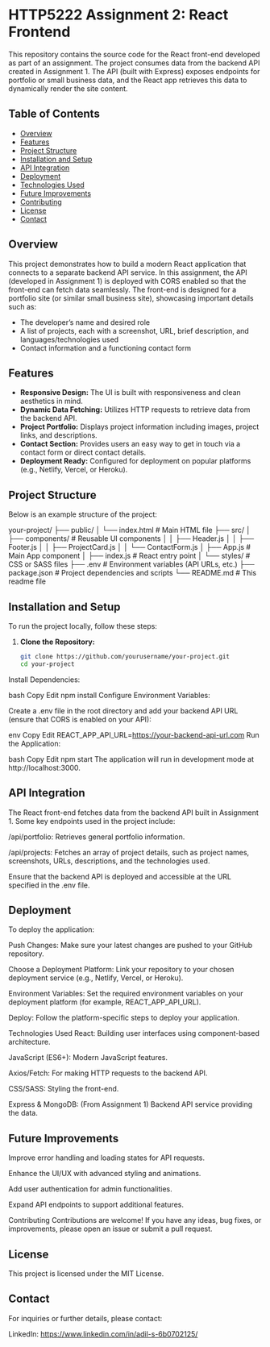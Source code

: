 # HTTP5222 Assignment 2: React Frontend

This repository contains the source code for the React front-end developed as part of an assignment. The project consumes data from the backend API created in Assignment 1. The API (built with Express) exposes endpoints for portfolio or small business data, and the React app retrieves this data to dynamically render the site content.

## Table of Contents

- [Overview](#overview)
- [Features](#features)
- [Project Structure](#project-structure)
- [Installation and Setup](#installation-and-setup)
- [API Integration](#api-integration)
- [Deployment](#deployment)
- [Technologies Used](#technologies-used)
- [Future Improvements](#future-improvements)
- [Contributing](#contributing)
- [License](#license)
- [Contact](#contact)

## Overview

This project demonstrates how to build a modern React application that connects to a separate backend API service. In this assignment, the API (developed in Assignment 1) is deployed with CORS enabled so that the front-end can fetch data seamlessly. The front-end is designed for a portfolio site (or similar small business site), showcasing important details such as:
  
- The developer’s name and desired role
- A list of projects, each with a screenshot, URL, brief description, and languages/technologies used
- Contact information and a functioning contact form

## Features

- **Responsive Design:** The UI is built with responsiveness and clean aesthetics in mind.
- **Dynamic Data Fetching:** Utilizes HTTP requests to retrieve data from the backend API.
- **Project Portfolio:** Displays project information including images, project links, and descriptions.
- **Contact Section:** Provides users an easy way to get in touch via a contact form or direct contact details.
- **Deployment Ready:** Configured for deployment on popular platforms (e.g., Netlify, Vercel, or Heroku).

## Project Structure

Below is an example structure of the project:

your-project/ ├── public/ │ └── index.html # Main HTML file ├── src/ │ ├── components/ # Reusable UI components │ │ ├── Header.js │ │ ├── Footer.js │ │ ├── ProjectCard.js │ │ └── ContactForm.js │ ├── App.js # Main App component │ ├── index.js # React entry point │ └── styles/ # CSS or SASS files ├── .env # Environment variables (API URLs, etc.) ├── package.json # Project dependencies and scripts └── README.md # This readme file



## Installation and Setup

To run the project locally, follow these steps:

1. **Clone the Repository:**

   ```bash
   git clone https://github.com/yourusername/your-project.git
   cd your-project


Install Dependencies:

bash
Copy
Edit
npm install
Configure Environment Variables:

Create a .env file in the root directory and add your backend API URL (ensure that CORS is enabled on your API):

env
Copy
Edit
REACT_APP_API_URL=https://your-backend-api-url.com
Run the Application:

bash
Copy
Edit
npm start
The application will run in development mode at http://localhost:3000.

## API Integration
The React front-end fetches data from the backend API built in Assignment 1. Some key endpoints used in the project include:

/api/portfolio: Retrieves general portfolio information.

/api/projects: Fetches an array of project details, such as project names, screenshots, URLs, descriptions, and the technologies used.

Ensure that the backend API is deployed and accessible at the URL specified in the .env file.

## Deployment
To deploy the application:

Push Changes: Make sure your latest changes are pushed to your GitHub repository.

Choose a Deployment Platform: Link your repository to your chosen deployment service (e.g., Netlify, Vercel, or Heroku).

Environment Variables: Set the required environment variables on your deployment platform (for example, REACT_APP_API_URL).

Deploy: Follow the platform-specific steps to deploy your application.

Technologies Used
React: Building user interfaces using component-based architecture.

JavaScript (ES6+): Modern JavaScript features.

Axios/Fetch: For making HTTP requests to the backend API.

CSS/SASS: Styling the front-end.

Express & MongoDB: (From Assignment 1) Backend API service providing the data.

## Future Improvements
Improve error handling and loading states for API requests.

Enhance the UI/UX with advanced styling and animations.

Add user authentication for admin functionalities.

Expand API endpoints to support additional features.

Contributing
Contributions are welcome! If you have any ideas, bug fixes, or improvements, please open an issue or submit a pull request.

## License
This project is licensed under the MIT License.

## Contact
For inquiries or further details, please contact:


LinkedIn: https://www.linkedin.com/in/adil-s-6b0702125/
